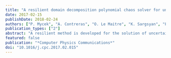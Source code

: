 ```yaml
---
title: "A resilient domain decomposition polynomial chaos solver for uncertain elliptic PDEs"
date: 2017-02-15
publishDate: 2018-02-24
authors: ["P. Mycek", "A. Contreras", "O. Le Maitre", "K. Sargsyan", "F. Rizzi", "K. Morris",  "C. Safta",  "B.J. Debuschere", "O.M. Knio"]
publication_types: ["2"]
abstract: "A resilient method is developed for the solution of uncertain elliptic PDEs on extreme scale platforms. The method is based on a hybrid domain decomposition, polynomial chaos (PC) framework that is designed to address soft faults. Specifically, parallel and independent solves of multiple deterministic local problems are used to define PC representations of local Dirichlet boundary-to-boundary maps that are used to reconstruct the global solution. A LAD-lasso type regression is developed for this purpose. The performance of the resulting algorithm is tested on an elliptic equation with an uncertain diffusivity field. Different test cases are considered in order to analyze the impacts of correlation structure of the uncertain diffusivity field, the stochastic resolution, as well as the probability of soft faults. In particular, the computations demonstrate that, provided sufficiently many samples are generated, the method effectively overcomes the occurrence of soft faults."
featured: false
publication: "*Computer Physics Communications*"
doi: "10.1016/j.cpc.2017.02.015"
---
```


